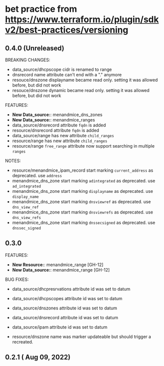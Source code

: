 
# bet practice from https://www.terraform.io/plugin/sdkv2/best-practices/versioning

## 0.4.0 (Unreleased)

BREAKING CHANGES:

* data_source/dhcpscope cidr is renamed to range
* dnsrecord name attribute can't end with a "." anymore
* resouce/dnszone displayname became read only. setting it was allowed before, but did not work
* resouce/dnszone dynamic became read only. setting it was allowed before, but did not work

FEATURES:

* **New Data_source:**: menandmice_dns_zones
* **New Data_source:**: menandmice_ranges
* data_source/dnsrecord attribute `fqdn` is added
* resource/dnsrecord    attribute `fqdn` is added
* data_source/range has new attribute `child_ranges`
* resource/range    has new attribute `child_ranges`
* resource/range `free_range` attribute now support searching in multiple `ranges`

NOTES:

* resource/menandmice_ipam_record start marking `current_address` as deprecated. use `address`
* menandmice_dns_zone start marking `adintegrated` as deprecated. use `ad_integrated`
* menandmice_dns_zone start marking `displayname` as deprecated. use `display_name`
* menandmice_dns_zone start marking `dnsviewref` as deprecated. use `dns_view_ref`
* menandmice_dns_zone start marking `dnsviewrefs` as deprecated. use `dns_view_refs`
* menandmice_dns_zone start marking `dnssecsigned` as deprecated. use `dnssec_signed`

## 0.3.0

FEATURES:

* **New Resource:**: menandmice_range [GH-12]
* **New Data_source:**: menandmice_range [GH-12]

BUG FIXES:

* data_source/dhcpresrvations attribute id was set to datum
* data_source/dhcpscopes attribute id was set to datum
* data_source/dnszones attribute id was set to datum
* data_source/dnsrecord attribute id was set to datum
* data_source/ipam attribute id was set to datum

* resource/dnszone name was marker updateable but should trigger a recreated.

## 0.2.1 ( Aug 09, 2022)
